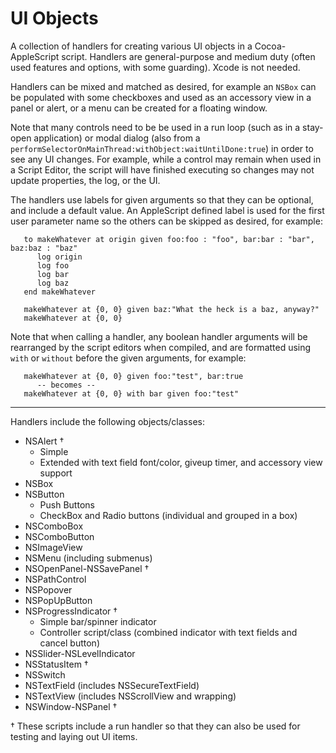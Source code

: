 # UI Objects

A collection of handlers for creating various UI objects in a Cocoa-AppleScript script.  Handlers are general-purpose and medium duty (often used features and options, with some guarding). Xcode is not needed.

Handlers can be mixed and matched as desired, for example an `NSBox` can be populated with some checkboxes and used as an accessory view in a panel or alert, or a menu can be created for a floating window.

Note that many controls need to be be used in a run loop (such as in a stay-open application) or modal dialog (also from a `performSelectorOnMainThread:withObject:waitUntilDone:true`) in order to see any UI changes.  For example, while a control may remain when used in a Script Editor, the script will have finished executing so changes may not update properties, the log, or the UI. 

The handlers use labels for given arguments so that they can be optional, and include a default value.  An AppleScript defined label is used for the first user parameter name so the others can be skipped as desired, for example:

```
   to makeWhatever at origin given foo:foo : "foo", bar:bar : "bar", baz:baz : "baz"
      log origin
      log foo
      log bar
      log baz
   end makeWhatever

   makeWhatever at {0, 0} given baz:"What the heck is a baz, anyway?"
   makeWhatever at {0, 0}
```

Note that when calling a handler, any boolean handler arguments will be rearranged by the script editors when compiled, and are formatted using `with` or `without` before the given arguments, for example:

```
   makeWhatever at {0, 0} given foo:"test", bar:true
      -- becomes --
   makeWhatever at {0, 0} with bar given foo:"test"  
```

----
Handlers include the following objects/classes:

* NSAlert †
  * Simple
  * Extended with text field font/color, giveup timer, and accessory view support
* NSBox
* NSButton
    * Push Buttons
    * CheckBox and Radio buttons (individual and grouped in a box)
* NSComboBox
* NSComboButton
* NSImageView
* NSMenu (including submenus)
* NSOpenPanel-NSSavePanel †
* NSPathControl
* NSPopover
* NSPopUpButton
* NSProgressIndicator †
    * Simple bar/spinner indicator
    * Controller script/class (combined indicator with text fields and cancel button)
* NSSlider-NSLevelIndicator
* NSStatusItem †
* NSSwitch
* NSTextField (includes NSSecureTextField)
* NSTextView (includes NSScrollView and wrapping)
* NSWindow-NSPanel †


† These scripts include a run handler so that they can also be used for testing and laying out UI items.

